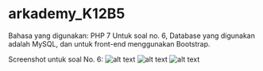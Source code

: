 # arkademy_K12B5

Bahasa yang digunakan: PHP 7
Untuk soal no. 6, Database yang digunakan adalah MySQL, dan untuk front-end menggunakan Bootstrap.

Screenshot untuk soal No. 6:
![alt text](https://raw.githubusercontent.com/azharyuda/arkademy_K12B5/branch/master/img/home.png)
![alt text](https://raw.githubusercontent.com/azharyuda/arkademy_K12B5/branch/master/img/add.png)
![alt text](https://raw.githubusercontent.com/azharyuda/arkademy_K12B5/branch/master/img/edit.png)

